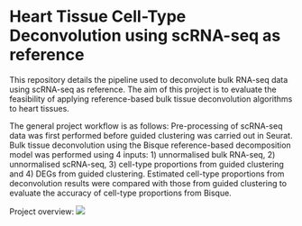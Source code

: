# Heart Tissue Cell-Type Deconvolution using scRNA-seq as reference

This repository details the pipeline used to deconvolute bulk RNA-seq data using scRNA-seq as reference. 
The aim of this project is to evaluate the feasibility of applying reference-based bulk tissue deconvolution algorithms to heart tissues.

The general project workflow is as follows:
Pre-processing of scRNA-seq data was first performed before guided clustering was carried out in Seurat. Bulk tissue deconvolution using the Bisque reference-based decomposition model was performed using 4 inputs: 1) unnormalised bulk RNA-seq, 2) unnormalised scRNA-seq, 3) cell-type proportions from guided clustering and 4) DEGs from guided clustering. Estimated cell-type proportions from deconvolution results were compared with those from guided clustering to evaluate the accuracy of cell-type proportions from Bisque.

Project overview:
![](https://github.com/Amandahsr/UROPSBulkTissueDeconvolution/blob/master/Results/UROPS%20Project%20Overview.png)
